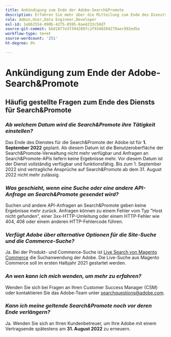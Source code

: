 ```yaml
---
title: Ankündigung zum Ende der Adobe-Search&Promote
description: Erfahren Sie mehr über die Mitteilung zum Ende des Diensts von Adobe Search&Promote.
role: Admin,User,Data Engineer,Developer
exl-id: 1e062554-090b-4275-8595-8ae4233c58d7
source-git-commit: bbd1877e3f3942097c2f9348204279aec992ed5a
workflow-type: tm+mt
source-wordcount: '251'
ht-degree: 0%

---
```


# Ankündigung zum Ende der Adobe-Search&amp;Promote

## Häufig gestellte Fragen zum Ende des Diensts für Search&amp;Promote

### **_Ab welchem Datum wird die Search&amp;Promote ihre Tätigkeit einstellen?_**

Das Ende des Dienstes für die Search&amp;Promote der Adobe ist für **1. September 2022** geplant. Ab diesem Datum ist die Benutzeroberfläche der Search&amp;Promote-Verwaltung nicht mehr verfügbar und Anfragen an Search&amp;Promote-APIs liefern keine Ergebnisse mehr. Vor diesem Datum ist der Dienst vollständig verfügbar und funktionsfähig. Bis zum 1. September 2022 sind vertragliche Ansprüche auf Search&amp;Promote ab dem 31. August 2022 nicht mehr zulässig.

### **_Was geschieht, wenn eine Suche oder eine andere API-Anfrage an Search&amp;Promote gesendet wird?_**

Suchen und andere API-Anfragen an Search&amp;Promote geben keine Ergebnisse mehr zurück. Anfragen können zu einem Fehler vom Typ &quot;Host nicht gefunden&quot;, einer 3xx-HTTP-Umleitung oder einem HTTP-Fehler wie 404, 408 oder einem anderen HTTP-Fehlercode führen.

### **_Verfügt Adobe über alternative Optionen für die Site-Suche und die Commerce-Suche?_**

Ja. Bei der Produkt- und Commerce-Suche ist [Live Search von Magento Commerce](https://blog.adobe.com/en/publish/2020/11/23/new-ai-capabilities-for-magento-commerce-improve-retail.html) die Suchanwendung der Adobe. Die Live-Suche aus Magento Commerce soll im ersten Halbjahr 2021 gestartet werden.

<!-- ### **_Can Adobe recommend any frameworks or platforms that offer features similar to Search&Promote?_**

  Yes. If the Search&Promote feature is critical to your marketing strategy, consider the many open-source frameworks that exist to power search, including [Apache Solr](https://solr.apache.org/) and [Elastic Free and Open](https://www.elastic.co/about/free-and-open).  

  Also, both [AWS](https://aws.amazon.com/cloudsearch/) and [Microsoft® Azure](https://azure.microsoft.com/en-us/services/search/) provide cloud-native search capabilities on their respective cloud platforms. You can integrate both options into Adobe Experience Manager Sites to power site search and more. -->

### **_An wen kann ich mich wenden, um mehr zu erfahren?_**

Wenden Sie sich bei Fragen an Ihren Customer Success Manager (CSM) oder kontaktieren Sie das Adobe-Team unter [searchquestions@adobe.com](mailto:searchquestions@adobe.com).

### **_Kann ich meine geltende Search&amp;Promote noch vor deren Ende verlängern?_**

Ja. Wenden Sie sich an Ihren Kundenbetreuer, um Ihre Adobe mit einem Vertragsende spätestens am **31. August 2022** zu erneuern.
